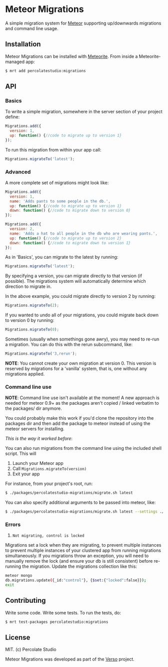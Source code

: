 # Meteor Migrations

A simple migration system for [Meteor](http://meteor.com) supporting up/downwards migrations and command line usage.

## Installation

Meteor Migrations can be installed with [Meteorite](https://github.com/oortcloud/meteorite/). From inside a Meteorite-managed app:

``` sh
$ mrt add percolatestudio:migrations
```

## API

### Basics

To write a simple migration, somewhere in the server section of your project define:

``` javascript
Migrations.add({
  version: 1,
  up: function() {//code to migrate up to version 1}
});
```

To run this migration from within your app call:

``` javascript
Migrations.migrateTo('latest');
```

### Advanced

A more complete set of migrations might look like:

``` javascript
Migrations.add({
  version: 1,
  name: 'Adds pants to some people in the db.',
  up: function() {//code to migrate up to version 1}
  down: function() {//code to migrate down to version 0}
});

Migrations.add({
  version: 2,
  name: 'Adds a hat to all people in the db who are wearing pants.',
  up: function() {//code to migrate up to version 2}
  down: function() {//code to migrate down to version 1}
});
```

As in 'Basics', you can migrate to the latest by running:

``` javascript
Migrations.migrateTo('latest');
```

By specifying a version, you can migrate directly to that version (if possible). The migrations system will automatically determine which direction to migrate in.

In the above example, you could migrate directly to version 2 by running:

``` javascript
Migrations.migrateTo(2);
```

If you wanted to undo all of your migrations, you could migrate back down to version 0 by running:

``` javascript
Migrations.migrateTo(0);
```

Sometimes (usually when somethings gone awry), you may need to re-run a migration. You can do this with the rerun subcommand, like:

``` javascript
Migrations.migrateTo('3,rerun');
```

**NOTE**: You cannot create your own migration at version 0. This version is reserved by migrations for a 'vanilla' system, that is, one without any migrations applied.

### Command line use

**NOTE**: Command line use isn't available at the moment! A new approach is needed for meteor 0.9+ as the packages aren't
copied / linked verbatim to the packages/ dir anymore.

You could probably make this work if you'd clone the repository into the packages dir and then add the package to meteor instead of using
the meteor servers for installing.

*This is the way it worked before*:

You can also run migrations from the command line using the included shell script. This will 

1. Launch your Meteor app
2. Call `Migrations.migrateTo(version)`
3. Exit your app

For instance, from your project's root, run:

``` sh
$ ./packages/percolatestudio-migrations/migrate.sh latest
```

You can also specify additional arguments to be passed into meteor, like:

``` sh
$ ./packages/percolatestudio-migrations/migrate.sh latest --settings ./setting.json
```

### Errors
1. `Not migrating, control is locked`

  Migrations set a lock when they are migrating, to prevent multiple instances to prevent multiple instances of your clustered app from running migrations simultaneously. If you migrations throw an exception, you will need to manually remove the lock (and ensure your db is still consistent) before re-running the migration. Update the migrations collection like this:

  ``` sh
  meteor mongo
  db.migrations.update({_id:"control"}, {$set:{"locked":false}});
  exit
  ```

## Contributing

Write some code. Write some tests. To run the tests, do:

``` sh
$ mrt test-packages percolatestudio:migrations
```

## License 

MIT. (c) Percolate Studio

Meteor Migrations was developed as part of the [Verso](http://versoapp.com) project.
